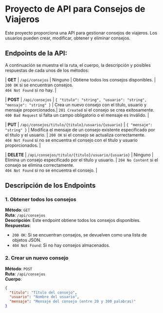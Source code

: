 # Proyecto de API para Consejos de Viajeros

Este proyecto proporciona una API para gestionar consejos de viajeros. Los usuarios pueden crear, modificar, obtener y eliminar consejos.

## Endpoints de la API:

A continuación se muestra el la ruta, el cuerpo, la descripción y posibles respuestas de cada unos de los métodos:

| **GET**    | `/api/consejos`                   | Ninguno                                  | Obtiene todos los consejos disponibles.    | `200 OK` si se encuentran consejos. <br> `404 Not Found` si no hay. |

| **POST**   | `/api/consejos`                   | `{ "titulo": "string", "usuario": "string", "mensaje": "string" }` | Crea un nuevo consejo con el título, usuario y mensaje proporcionados.| `201 Created` si el consejo se crea exitosamente. <br> `400 Bad Request` si falta un campo obligatorio o el mensaje es inválido. |

| **PUT**    | `/api/consejos/titulo/{titulo}/usuario/{usuario}` | `{ "mensaje": "string" }`                | Modifica el mensaje de un consejo existente especificado por el título y el usuario.   | `200 OK` si el consejo se actualiza correctamente. <br> `404 Not Found` si no se encuentra el consejo con el título y usuario proporcionados. |

| **DELETE** | `/api/consejos/titulo/{titulo}/usuario/{usuario}` | Ninguno     | Elimina un consejo especificado por el título y usuario.  | `204 No Content` si el consejo se elimina correctamente. <br> `404 Not Found` si no se encuentra el consejo. |

## Descripción de los Endpoints

### 1. Obtener todos los consejos

**Método**: `GET`  
**Ruta**: `/api/consejos`  
**Descripción**: Este endpoint obtiene todos los consejos disponibles.  
**Respuestas**:
- `200 OK`: Si se encuentran consejos, se devuelven como una lista de objetos JSON.
- `404 Not Found`: Si no hay consejos almacenados.

### 2. Crear un nuevo consejo

**Método**: `POST`  
**Ruta**: `/api/consejos`  
**Cuerpo**:
```json
{
  "titulo": "Título del consejo",
  "usuario": "Nombre del usuario",
  "mensaje": "Mensaje del consejo (entre 20 y 300 palabras)"
}
